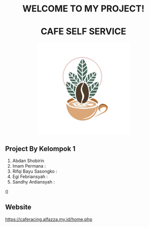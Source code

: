 <h1 align="center">WELCOME TO MY PROJECT!</h1>
<h1 align="center">CAFE SELF SERVICE</h1>
<p align="center">
  <img src="template/masuk/images/cafe.jpg" alt="Logo" width="300"><br>
</p>

## Project By Kelompok 1
1. Abdan Shobirin <br>
2. Imam Permana : <br>
3. Rifqi Bayu Sasongko : <br>
4. Egi Febriansyah : <br>
5. Sandhy Ardiansyah : <br>

()<br>

## Website
https://caferacing.alfazza.my.id/home.php
